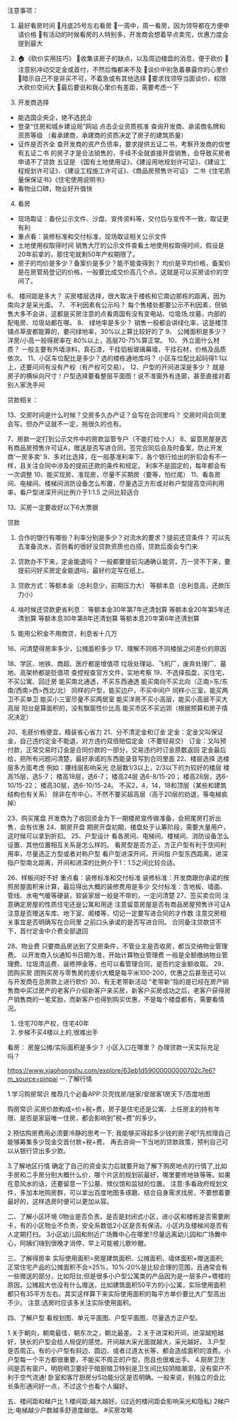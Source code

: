 注意事项：
1. 最好看房时间
🌟月底25号左右看房
🌟一周中，周一看房，因为领导都在方便申请价格
🌟有活动的时候看房的人特别多，开发商会想着早点卖完，优惠力度会提到最大

2. 🏠《砍价实用技巧》
🌟收集该房子的缺点，以及周边楼盘的消息，便于砍价
🌟注意别冲动交定金或首付，不然后悔都来不及
🌟谈价中别急着暴露你的心里价
🌟暗示自己不是非买不可，不着急或有其他选择
🌟要求找领导当面谈价，权限大砍价空间大
🌟最后要说和我心里价有差距，需要考虑一下

3. 开发商选择
- 能选国企央企，绝不选民企
- 登录“住房和城乡建设局”网站
点击企业资质核准
查询开发商、承诺商名牌和资质等级
（看承建商，承建商的资质决定了房子的建筑质量）
- 证件是否齐全
查开发商的资产负债率，要求提供五证二书，考察开发商的信誉
有五证二书 的房子才是合法销售的，手续不全就直接开盘销售，会导致买房者申请不了贷款
五证是 《国有土地使用证》、《建设用地规划许可证》、《建设工程规划许可证》、《建设工程施工许可证》、《商品房预售许可证》
二书《住宅质量保保证书》《住宅使用说明书》
- 看物业口碑，物业好升值快

4. 看房
- 现场取证：备份公示文件、沙盘、宣传资料等，交付后与宣传不一致，取证更有利
- 重点看：装修标准和交付标准，现场取证相关公示文件
- 土地使用权取得时间
销售大厅的公示文件查看土地使用权取得时间，假设是20年前拿的，那住宅就剩50年产权期限了。
- 房子的均价是多少？备案价是多少？能不能查得到？
均价是平均价格，备案价是在房管局登记的价格，一般要比成交价高几个点，这就是可以买房谈价的空间了。



6、 楼间距是多大？
买房楼层选择，很大取决于楼栋和它南边那栋的距离，因为南向才是采光面。
7、 不利因素有公示吗？
每个售楼处都要公示不利因素，但销售大多不会讲，这都是买房注意的点看周国有没有变电站、垃圾场,坟墓，内部的配电房、垃圾站都在哪。
8、 绿地率是多少？
销售一般都会讲绿化率，这是楼顶铺点草皮都能算的，要问绿地率，30%以上算比较好的了
9、 公摊面积是多少？
洋房/小高一般得房率在 80%以上，高层70-75%算正常。
10、 外立面什么材质？
一般主要有外墙涂料，真石漆，干挂铝板玻璃幕墙，干挂石材，价格及品质依次。
11、小区车位配比是多少？选的楼栋通地库吗？
小区车位配比起码得1:1以上，还要问问有没有产权（有产权可交易）。
12、户型的开间进深是多少？
就是房子的横纵向尺寸！户型选择要看整层平面图！说不准窗外有连廊，甚至直接对着别人家洗手间


贷款相关：


13、交房时间是什么时候？交房多久办产证？会写在合同里吗？
交房时间合同里会写，但办产证就不一定，拖很久的也有。


7、房款一定打到公示文件中的房款监管专户（不能打给个人）
8、留意房屋是否有商品房预售许可证A，赠送是否写进合同，签完合同后会及时备案，防止开发商‘一房多卖’
9、多对比选择，在一般基准利率下，各个银行给出的折扣会有不一样，且关注合同中涉及的提前还款的条件和规定。
利率不是固定的，每年都会有一次调整
10、能买现房、准现房，尽量不买期房（要等，怕烂尾）
11、看各房间、电梯间、楼梯间消防设备怎么布置，尽量选正方形或对称户型提高空间利用率，看户型进深开间比例介于1:1.5 之间比较适合

13、买房一定要收好以下6大票据



贷款
1. 合作的银行有哪些？利率分别是多少？对流水的要求？提前还贷条件？
可以先去准备流水，否则看的很好没贷款资质也白搭，贷款后面会专门来
2. 贷款办不下来，定金能退吗？
一般都要提前沟通确认能贷，万一贷不下来，要提前问好买房定金能退吗，最好约定写在纸上。

14. 贷款方式：等额本金（总利息少，前期压力大） 等额本息（总利息高，还款压力小）
15. 啥时候还贷款更省利息：
等额本金30年第7年还清划算
等额本金20年第5年还清划算
等额本息30年第8年还清划算
等额本息20年第6年还清划算
13. 能用公积金不用商贷，利息省十几万


16、问清楚得房率多少，公摊面积多少
17、理解不同栋不同楼层之间差价的原因

18、学区、地铁、商超、医疗都是增值项
垃圾处理站、飞机厂，废弃处理厂、墓地、高架桥都是贬值项
查控规查官方文件，实地考察
19、不选择孤盘，买住宅，不买公寓、回迁房
能买南北通透，不买东西通透
能买南向不买北向（正南>东/东南/西南>西>西北/北）
同样的户型，能买边户，不买中间户
同样小三室，能买两卫不买单卫
能买小三室尽量不买两居室
能买洋房不买小高层，能买小高层不买大高层
阳台是算面积的，没有飘窗性价比高
能买市区不买远郊（根据预算和房子情况决定）


20、毛胚价格便宜，精装省心省力
21、分不清定金和订金
定金：定金又叫保证金，自己违约定金不能退，对方违约双倍赔偿定金（不要轻易交）
订金：又叫预付款，正常交易时订金是合同价款的一部分，交易违约时订金原数返回
定金最后给，把所有问题问清楚，最好承诺的东西能录音写到合同里面
22、楼层选择
选楼层多方面考虑  例如：腰线层影响采光
总层数1/3以上，2/3以下的为较好的楼层
楼高15层，选5-7；
楼高18层，选6-7；
楼高24层 选6-8/15-20；
楼高28层，选6-10/15-22；
楼高30层，选6-10/15-24。
不买2，4，14，18和顶层（某些和建筑结构也有关系）
除非在市中心，不然不要买超高层（高于20层的劝退，等电梯疯掉）

23、购买尾盘
开发商为了收回资金为下一期楼房宣传做准备，会把尾房打折出售，会有优惠
24、期房开盘
期房开盘初期，楼盘处于认筹阶段，需要大量用户，这时候可以拿到折扣。
25、户型设计
看各房间、电梯间、楼梯间、消防设备怎么设置、其他位置相互关系是怎么样的。
看房型是否方正，方正户型有利于空间利用率，尽量选正方型或者对称户型
看户型进深开间，开间指 户型东西距离，进深指户型南北距离，开间和进深的比例介于1：1.5之间比较合适。

26、样板间好不好
重点看：装修标准和交付标准
装修标准：开发商跟你承诺的按照房屋面积来计算，最后得出大概的装修费用是多少
交付标准：含地板、墙面、管线、水电气暖等硬装，软装家居一般是不带的，一定问清楚
27、签买卖合同
注意确定房屋的性质住宅还是公寓和用途
注意留意房屋是否有商品房屋预售许可证A
注意是否赠送车库、地下室、阁楼等，切记一定要写进合同的才作数
注意交房相关事宜是否明确写在合同里
之前口头承诺的是否写进合同。
合同备注贷款贷不下，首付定金中介费全部退回

28、物业费
只要商品房达到了交房条件，不管业主是否收房，都当交纳物业管理费。
以开发商入伙通知书日期为准，开始计算物业管理费
一般是全额缴纳物业管理费、垃圾清运费、装修押金等，也可以看管理合同，是否约定金额收取。
29、团购买房
团购买房与零售房的差价大概是每平米100-200，优惠之后甚至还可以与开发商在总房款上进行砍价
30、有无老带新活动
“老带新”指的是已经在房产销售商中买过房产的老客户介绍新客户来买房，新客户买房成功之后，老客户获得房产销售商的一笔奖励，而新客户也得到购买优惠，不是每个楼盘都有，需要看情况。


1. 住宅70年产权，住宅40年
2. 步梯不买4楼以上的,很难出手





看房：
房屋公摊/实际面积是多少？
小区入口在哪里？
办理贷款一天实际充足吗？



https://www.xiaohongshu.com/explore/63eb1d59000000000702c7e6?m_source=pinpai
一.了解行情

1.学习购房常识
推荐几个必备APP:贝壳找房/链家/安居客1房天下/百度地图

购房常识:买房价款构成=价+税+费，房子是住宅还是公寓、上任房主的持有年限、是否是家庭唯一住房，都会影响到"税+费"的多少。

2.预估购房费用必须要冷静的思考一下;
我能够买得起多少钱的房子呢?先梳理自己能够筹集多少现金交首付款+税+费。
再去咨询一下当地的贷款政策，预判自己可以从银行贷出多少款。

3.了解地区行情
确定了自己的资金实力后就要开始了解下购房地点的行情了,比如手房和二手房分别大概什么价，哪个片区的规划前最好，哪里要修地铁等等。如果在意风水的话，还要留意一下公墓、殡仪馆和监狱的位置。
注意:多看政府规划文件，多加本地购房群，可以拿出百度地图多琢磨、结合自身需求找房，不要想着要最好的，这样选房时便可以更加从容。

二、了解小区环境
0物业是否负责。是否是封闭式小区，进小区和楼栋是否需要刷卡，有的小区物业不负责，安全系数低2小区是否有保洁。小区内及楼梯间是否有人定期打扫。
3小区幼儿园和附近广场舞中心在哪里?尽量远离幼儿园和广场舞中心，阿姨们嗨到很晚才消停，早上可能被儿歌吵醒。

三、了解得房率
实际使用面积=房屋建筑面积、公摊面积、墙体面积+赠送面积;
正常住宅产品的公摊面积不会>25%，10%-20%是比较合理的范围，且通常会有一些赠送的部分，比如阳台;但是很多小户型公寓类的产品因为是一层多户+塔楼的原因，公摊超大也没有什么赠送，比如建筑面积50平方的小公寓，实际使用面积都只有35平方左右。其实这样算下来实际使用面积的每平方单价要比大广型高出不少。
注意:选房时应该多关注实际使用面积。

四、了解户型
看规划图、单元平面图、户型平面图，尽量选方正户型。

1.关于朝向，朝南最佳，朝东次之，朝北最差。
2.关于进深和开间，进深越短越好，狭长的户型会给人局促的感觉。开间越大采光面就越大，采光越好。
3.户型是否周正。有的小户型有斜边、圆边、或者过道太长等，都会造成面积的浪费。小户型每一个平方都很重要，不能买不周正的户型，而且也很难出手。
4.厨房卫生间是否有窗户。明厨明卫要好于暗厨暗卫特别是卫生间比较阴暗潮湿，没有窗户不利于空气流通!
卧室和客厅厨房分5功能分区是否明确。一般来说，别独立的会比长条形通间好一点，不过这个也看个人偏好。


五、楼间距和梯户比
1.楼间距;越大越好。(过近的楼间距会影响采光和隐私)
2梯户比:电梯越少户数越多舒道度越低。
#买房攻略







